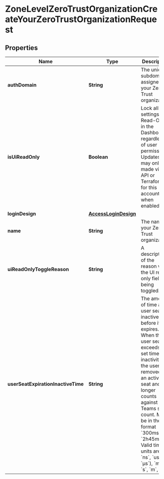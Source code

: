 

# ZoneLevelZeroTrustOrganizationCreateYourZeroTrustOrganizationRequest


## Properties

| Name | Type | Description | Notes |
|------------ | ------------- | ------------- | -------------|
|**authDomain** | **String** | The unique subdomain assigned to your Zero Trust organization. |  |
|**isUiReadOnly** | **Boolean** | Lock all settings as Read-Only in the Dashboard, regardless of user permission. Updates may only be made via the API or Terraform for this account when enabled. |  [optional] |
|**loginDesign** | [**AccessLoginDesign**](AccessLoginDesign.md) |  |  [optional] |
|**name** | **String** | The name of your Zero Trust organization. |  |
|**uiReadOnlyToggleReason** | **String** | A description of the reason why the UI read only field is being toggled. |  [optional] |
|**userSeatExpirationInactiveTime** | **String** | The amount of time a user seat is inactive before it expires. When the user seat exceeds the set time of inactivity, the user is removed as an active seat and no longer counts against your Teams seat count. Must be in the format &#x60;300ms&#x60; or &#x60;2h45m&#x60;. Valid time units are: &#x60;ns&#x60;, &#x60;us&#x60; (or &#x60;µs&#x60;), &#x60;ms&#x60;, &#x60;s&#x60;, &#x60;m&#x60;, &#x60;h&#x60;. |  [optional] |



